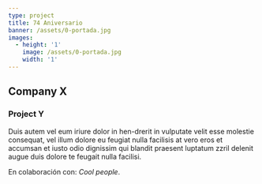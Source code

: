```yaml
---
type: project
title: 74 Aniversario
banner: /assets/0-portada.jpg
images:
  - height: '1'
    image: /assets/0-portada.jpg
    width: '1'
---
```

## Company X
### Project Y

Duis autem vel eum iriure dolor in hen-drerit in vulputate velit esse molestie consequat, vel illum dolore eu feugiat nulla facilisis at vero eros et accumsan et iusto odio dignissim qui blandit praesent luptatum zzril delenit augue duis dolore te feugait nulla facilisi.

En colaboración con: *Cool people*.
